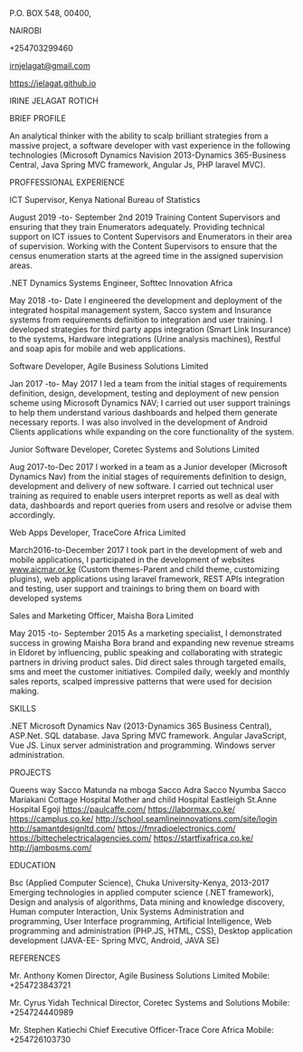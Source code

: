 P.O. BOX 548, 00400, 

NAIROBI

+254703299460

irnjelagat@gmail.com

https://jelagat.github.io

IRINE JELAGAT ROTICH

BRIEF PROFILE 

An analytical thinker with the ability to scalp brilliant strategies from a massive
project, a software developer with vast experience in the following technologies
(Microsoft Dynamics Navision 2013-Dynamics 365-Business Central, Java Spring MVC
framework, Angular Js, PHP laravel MVC).

PROFFESSIONAL EXPERIENCE

 ICT Supervisor, Kenya National Bureau of Statistics
 
August 2019 -to- September 2nd 2019
Training Content Supervisors and ensuring that they train Enumerators adequately.
Providing technical support on ICT issues to Content Supervisors and Enumerators in
their area of supervision. Working with the Content Supervisors to ensure that the
census enumeration starts at the agreed time in the assigned supervision areas.

 .NET Dynamics Systems Engineer, Softtec Innovation Africa
 
May 2018 -to- Date
I engineered the development and deployment of the integrated hospital
management system, Sacco system and Insurance systems from requirements
definition to integration and user training. I developed strategies for third party
apps integration (Smart Link Insurance) to the systems, Hardware integrations
(Urine analysis machines), Restful and soap apis for mobile and web applications.

Software Developer, Agile Business Solutions Limited

Jan 2017 -to- May 2017
I led a team from the initial stages of requirements definition, design, development,
testing and deployment of new pension scheme using Microsoft Dynamics NAV; I
carried out user support trainings to help them understand various dashboards and
helped them generate necessary reports. I was also involved in the development of
Android Clients applications while expanding on the core functionality of the
system. 

Junior Software Developer, Coretec Systems and Solutions Limited

Aug 2017-to-Dec 2017
I worked in a team as a Junior developer (Microsoft Dynamics Nav) from the initial
stages of requirements definition to design, development and delivery of new
software. I carried out technical user training as required to enable users interpret
reports as well as deal with data, dashboards and report queries from users and
resolve or advise them accordingly.

Web Apps Developer, TraceCore Africa Limited

March2016-to-December 2017
I took part in the development of web and mobile applications, I participated in the
development of websites www.aicmar.or.ke (Custom themes-Parent and child
theme, customizing plugins), web applications using laravel framework, REST APIs
integration and testing, user support and trainings to bring them on board with
developed systems

Sales and Marketing Officer, Maisha Bora Limited

May 2015 -to- September 2015
As a marketing specialist, I demonstrated success in growing Maisha Bora brand and
expanding new revenue streams in Eldoret by influencing, public speaking and
collaborating with strategic partners in driving product sales. Did direct sales
through targeted emails, sms and meet the customer initiatives.
Compiled daily, weekly and monthly sales reports, scalped impressive patterns that
were used for decision making.

SKILLS

.NET Microsoft Dynamics Nav (2013-Dynamics 365 Business Central), ASP.Net.
SQL database.
Java Spring MVC framework.
Angular JavaScript, Vue JS.
Linux server administration and programming.
Windows server administration.

PROJECTS

Queens way Sacco
Matunda na mboga Sacco
Adra Sacco
Nyumba Sacco
Mariakani Cottage Hospital
Mother and child Hospital
Eastleigh
St.Anne Hospital Egoji
https://paulcaffe.com/
https://labormax.co.ke/
https://camplus.co.ke/
http://school.seamlineinnovations.com/site/login
http://samantdesignltd.com/
https://fmradioelectronics.com/
https://bittechelectricalagencies.com/
https://startfixafrica.co.ke/
http://jambosms.com/

EDUCATION 

Bsc (Applied Computer Science), Chuka University-Kenya, 2013-2017
Emerging technologies in applied computer science (.NET framework), Design and
analysis of algorithms, Data mining and knowledge discovery, Human computer
Interaction, Unix Systems Administration and programming, User Interface
programming, Artificial Intelligence, Web programming and administration (PHP.JS,
HTML, CSS), Desktop application development (JAVA-EE- Spring MVC, Android, JAVA
SE)

REFERENCES

Mr. Anthony Komen
Director, Agile Business Solutions Limited
Mobile: +254723843721

Mr. Cyrus Yidah
Technical Director, Coretec Systems and Solutions
Mobile: +254724440989

Mr. Stephen Katiechi
Chief Executive Officer-Trace Core Africa
Mobile: +254726103730
